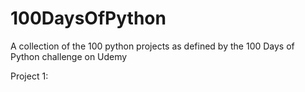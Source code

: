 # 100DaysOfPython

A collection of the 100 python projects as defined by the 100 Days of Python challenge on Udemy

Project 1: 
